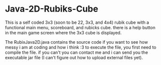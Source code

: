 # Java-2D-Rubiks-Cube
This is a self coded 3x3 (soon to be 22, 3x3, and 4x4) rubik cube with a functional main menu, scoreboard, and rubicks cube. there is a help button in the main game screen where the 3x3 cube is displayed.

The RubixJava2D.java contains the source code if you want to see how messy i am at coding and how i think :3
to execute the file, you first need to compile the file. if you can't you can contact me and i can send you the executable jar file
(I can't figure out how to upload external files yet).
